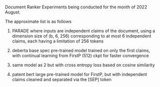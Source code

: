 Document Ranker Experiments being conducted for the month of 2022 August. 

The approximate list is as follows 

1. PARADE where inputs are independent claims of the document, using a dimension size of (b, 6, 256) corresponding to at most 6 independent claims, each having a limitation of 256 tokens 

2. deberta base spec pre-trained model trained on only the first claims, with continual learning from FirstP (512) ckpt for faster convergence 

3. same model as 2 but with cross entropy loss based on cosine similarity   

4. patent bert large pre-trained model for FirstP, but with independent claims cleaned and separated via the [SEP] token 

